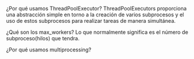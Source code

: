 ¿Por qué usamos ThreadPoolExecutor?
ThreadPoolExecutors proporciona una abstracción simple en torno a la creación de varios subprocesos y el uso de estos subprocesos para realizar tareas de manera simultánea.

¿Qué son los max_workers?
Lo que normalmente significa es el número de subproceso(hilos) que tendra.

¿Por qué usamos multiprocessing?
